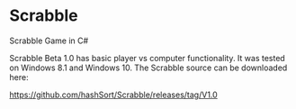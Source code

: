 # Scrabble
Scrabble Game in C#

Scrabble Beta 1.0 has basic player vs computer functionality. It was tested on Windows 8.1 and Windows 10. The Scrabble source can be downloaded here:

https://github.com/hashSort/Scrabble/releases/tag/V1.0
